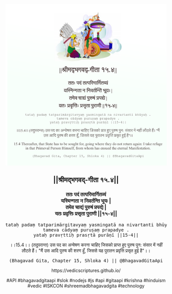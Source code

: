<img src="../../asset/BG_15_4.png"/>
<center><h2>||श्रीमद्‍भगवद्‍-गीता १५.४||</h2>
<h3>ततः पदं तत्परिमार्गितव्यं<br/>यस्मिन्गता न निवर्तन्ति भूयः |<br/>तमेव चाद्यं पुरुषं प्रपद्ये |<br/>यतः प्रवृत्तिः प्रसृता पुराणी ||१५-४||</h3>
<pre>tataḥ padaṃ tatparimārgitavyaṃ yasmingatā na nivartanti bhūyaḥ .<br/>tameva cādyaṃ puruṣaṃ prapadye .<br/>yataḥ pravṛttiḥ prasṛtā purāṇī ||15-4||</pre>
<p>।।15.4।। (तदुपरान्त) उस पद का अन्वेषण करना चाहिए जिसको प्राप्त हुए पुरुष पुन: संसार में नहीं लौटते हैं। "मैं उस आदि पुरुष की शरण हूँ, जिससे यह पुरातन प्रवृत्ति प्रसृत हुई है"।।</p>
<pre>(Bhagavad Gita, Chapter 15, Shloka 4) || @BhagavadGitaApi</pre><p>https://vedicscriptures.github.io/</p><p>#API #bhagavadgitaapi #slok #nodejs #js #api #gitaapi #krishna #hinduism #vedic #ISKCON #shreemadbhagavadgita #technology</p></center>